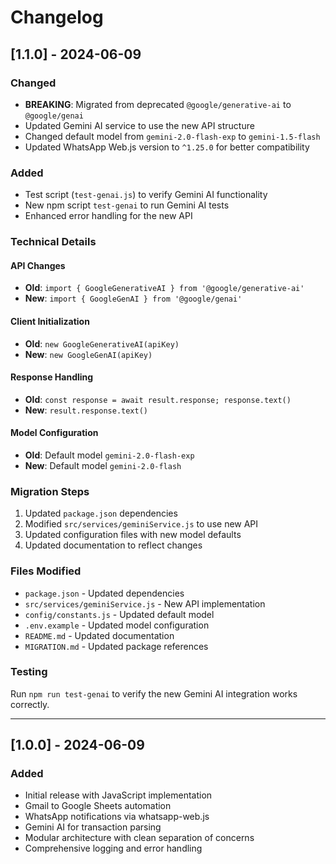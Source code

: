 # Changelog

## [1.1.0] - 2024-06-09

### Changed
- **BREAKING**: Migrated from deprecated `@google/generative-ai` to `@google/genai`
- Updated Gemini AI service to use the new API structure
- Changed default model from `gemini-2.0-flash-exp` to `gemini-1.5-flash`
- Updated WhatsApp Web.js version to `^1.25.0` for better compatibility

### Added
- Test script (`test-genai.js`) to verify Gemini AI functionality
- New npm script `test-genai` to run Gemini AI tests
- Enhanced error handling for the new API

### Technical Details

#### API Changes
- **Old**: `import { GoogleGenerativeAI } from '@google/generative-ai'`
- **New**: `import { GoogleGenAI } from '@google/genai'`

#### Client Initialization
- **Old**: `new GoogleGenerativeAI(apiKey)`
- **New**: `new GoogleGenAI(apiKey)`

#### Response Handling
- **Old**: `const response = await result.response; response.text()`
- **New**: `result.response.text()`

#### Model Configuration
- **Old**: Default model `gemini-2.0-flash-exp`
- **New**: Default model `gemini-2.0-flash`

### Migration Steps
1. Updated `package.json` dependencies
2. Modified `src/services/geminiService.js` to use new API
3. Updated configuration files with new model defaults
4. Updated documentation to reflect changes

### Files Modified
- `package.json` - Updated dependencies
- `src/services/geminiService.js` - New API implementation
- `config/constants.js` - Updated default model
- `.env.example` - Updated model configuration
- `README.md` - Updated documentation
- `MIGRATION.md` - Updated package references

### Testing
Run `npm run test-genai` to verify the new Gemini AI integration works correctly.

---

## [1.0.0] - 2024-06-09

### Added
- Initial release with JavaScript implementation
- Gmail to Google Sheets automation
- WhatsApp notifications via whatsapp-web.js
- Gemini AI for transaction parsing
- Modular architecture with clean separation of concerns
- Comprehensive logging and error handling 